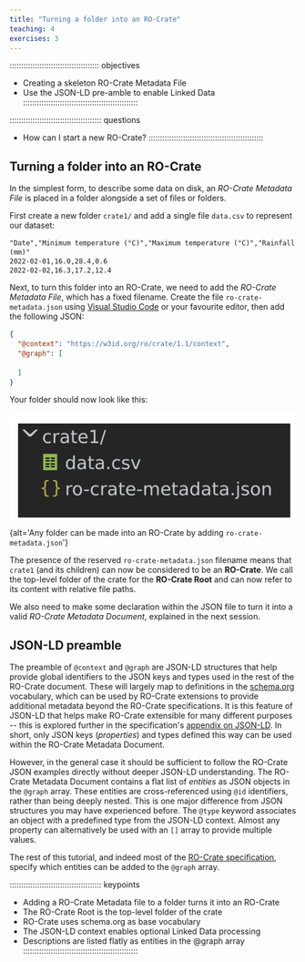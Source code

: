 ```yaml
---
title: "Turning a folder into an RO-Crate"
teaching: 4
exercises: 3
---
```


::::::::::::::::::::::::::::::::::::::: objectives
- Creating a skeleton RO-Crate Metadata File
- Use the JSON-LD pre-amble to enable Linked Data
::::::::::::::::::::::::::::::::::::::::::::::::::

:::::::::::::::::::::::::::::::::::::::: questions
- How can I start a new RO-Crate?
::::::::::::::::::::::::::::::::::::::::::::::::::



## Turning a folder into an RO-Crate

In the simplest form, to describe some data on disk,
an _RO-Crate Metadata File_ is placed in a folder
alongside a set of files or folders. 

First create a new folder `crate1/`
and add a single file `data.csv` to represent our dataset:

```
"Date","Minimum temperature (°C)","Maximum temperature (°C)","Rainfall (mm)"
2022-02-01,16.0,28.4,0.6
2022-02-02,16.3,17.2,12.4
```


Next, to turn this folder into an RO-Crate,
we need to add the _RO-Crate Metadata File_, which has a fixed filename.
Create the file `ro-crate-metadata.json`
using [Visual Studio Code](https://code.visualstudio.com/) or your favourite editor,
then add the following JSON:

```json
{
  "@context": "https://w3id.org/ro/crate/1.1/context",
  "@graph": [

  ]
}
```

Your folder should now look like this:

![Folder listing of crate1, including data.csv and ro-crate-metadata.json](fig/crate1-folders.svg){alt='Any folder can be made into an RO-Crate by adding `ro-crate-metadata.json`'}

The presence of the reserved `ro-crate-metadata.json` filename
means that `crate1` (and its children) can now be considered to be an **RO-Crate**.
We call the top-level folder of the crate for the **RO-Crate Root**
and can now refer to its content with relative file paths.

We also need to make some declaration within the JSON file to turn it into a valid _RO-Crate Metadata Document_,
explained in the next session.


## JSON-LD preamble

The preamble of `@context` and `@graph` are JSON-LD structures
that help provide global identifiers to the JSON keys and types
used in the rest of the RO-Crate document.
These will largely map to definitions in the [schema.org](http://schema.org/) vocabulary,
which can be used by RO-Crate extensions to provide additional metadata beyond the RO-Crate specifications.
It is this feature of JSON-LD that helps make RO-Crate extensible for many different purposes
-- this is explored further in the specification's [appendix on JSON-LD](https://www.researchobject.org/ro-crate/1.1/appendix/jsonld.html).
In short, only JSON keys (_properties_) and types defined this way can be used within the RO-Crate Metadata Document.

However, in the general case it should be sufficient to follow the RO-Crate JSON examples directly without deeper JSON-LD understanding.
The RO-Crate Metadata Document contains a flat list of _entities_ as JSON objects in the `@graph` array.
These entities are cross-referenced using `@id` identifiers, rather than being deeply nested.
This is one major difference from JSON structures you may have experienced before.
The `@type` keyword associates an object with a predefined type from the JSON-LD context.
Almost any property can alternatively be used with an `[]` array to provide multiple values.

The rest of this tutorial,
and indeed most of the [RO-Crate specification](https://www.researchobject.org/ro-crate/1.1/),
specify which entities can be added to the `@graph` array. 


:::::::::::::::::::::::::::::::::::::::: keypoints
- Adding a RO-Crate Metadata file to a folder turns it into an RO-Crate
- The RO-Crate Root is the top-level folder of the crate
- RO-Crate uses schema.org as base vocabulary
- The JSON-LD context enables optional Linked Data processing
- Descriptions are listed flatly as entities in the @graph array
::::::::::::::::::::::::::::::::::::::::::::::::::

